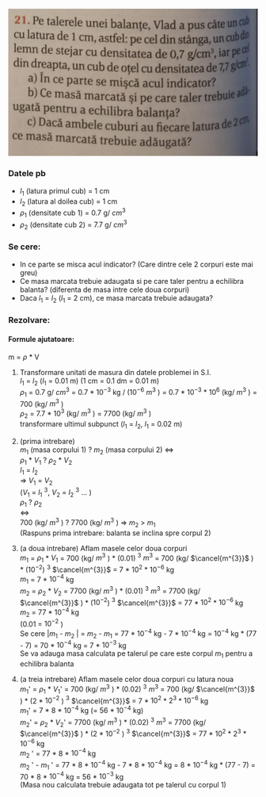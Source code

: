 ![ex21pag60](./ex21pag60.png)

### Datele pb

- $l_1$ (latura primul cub) = 1 cm
- $l_2$ (latura al doilea cub) = 1 cm
- $\rho_1$ (densitate cub 1) = 0.7 g/ ${cm}^{3}$   
- $\rho_2$ (densitate cub 2) = 7.7 g/ ${cm}^{3}$  

### Se cere:
- In ce parte se misca acul indicator? (Care dintre cele 2 corpuri este mai greu)
- Ce masa marcata trebuie adaugata si pe care taler pentru a echilibra balanta? (diferenta de masa intre cele doua corpuri)
- Daca $l_1$ = $l_2$ ($l_1$ = 2 cm), ce masa marcata trebuie adaugata?

### Rezolvare:

#### Formule ajutatoare:
m = $\rho$ * V 

1. Transformare unitati de masura din datele problemei in S.I.
<br>$l_1$ = $l_2$ ($l_1$ = 0.01 m) (1 cm = 0.1 dm = 0.01 m)
<br>$\rho_1$  = 0.7 g/ ${cm}^{3}$   = 0.7 * $10^{-3}$  kg / ($10^{-6}$  $m^{3}$ ) = 0.7 * $10^{-3}$  * $10^{6}$  (kg/ $m^{3}$ ) = 700 (kg/ $m^{3}$ )
<br>$\rho_2$  = 7.7 * $10^{3}$ (kg/ $m^{3}$ ) = 7700 (kg/ $m^{3}$ )
<br>transformare ultimul subpunct ($l_1$ = $l_2$, $l_1$ = 0.02 m)

2. (prima intrebare)
<br>$m_1$  (masa corpului 1) ? $m_2$  (masa corpului 2) <=>
<br>$\rho_1$ * $V_1$  ? $\rho_2$ * $V_2$ 
<br>$l_1$ = $l_2$ 
<br>=> $V_1$  = $V_2$ 
<br>($V_1$  = $l_1$ $^{3}$, $V_2$  = $l_2$ $^{3}$ ... )
<br>$\rho_1$ ? $\rho_2$ 
<br><=>
<br>700 (kg/ $m^{3}$ ) ? 7700 (kg/ $m^{3}$ )
=> $m_2$  > $m_1$ 
<br>(Raspuns prima intrebare: balanta se inclina spre corpul 2)

3. (a doua intrebare) Aflam masele celor doua corpuri
<br>$m_1$  = $\rho_1$  * $V_1$  = 700 (kg/ $m^{3}$ ) * (0.01) $^{3}$ $m^{3}$  = 700 (kg/  $\cancel{m^{3}}$ ) * ($10^{-2}$) $^{3}$ $\cancel{m^{3}}$ = 7 * $10^{2}$  * $10^{-6}$  kg
<br>$m_1$  = 7 * $10^{-4}$  kg
<br>$m_2$  = $\rho_2$  * $V_2$  = 7700 (kg/ $m^{3}$ ) * (0.01) $^{3}$ $m^{3}$  = 7700 (kg/  $\cancel{m^{3}}$ ) * ($10^{-2}$) $^{3}$  $\cancel{m^{3}}$  = 77 * $10^{2}$  * $10^{-6}$  kg
<br>$m_2$  = 77 * $10^{-4}$  kg
<br>(0.01 = $10^{-2}$  )
<br>Se cere |$m_1$  - $m_2$ | = $m_2$  - $m_1$  = 77 * $10^{-4}$  kg - 7 * $10^{-4}$  kg = $10^{-4}$  kg * (77 - 7) = 70 * $10^{-4}$  kg = 7 * $10^{-3}$  kg
<br>Se va adauga masa calculata pe talerul pe care este corpul $m_1$  pentru a echilibra balanta

4. (a treia intrebare) Aflam masele celor doua corpuri cu latura noua
<br>$m_1$' = $\rho_1$  * $V_1$' = 700 (kg/ $m^{3}$ ) * (0.02) $^{3}$ $m^{3}$  = 700 (kg/  $\cancel{m^{3}}$ ) * (2 * $10^{-2}$ ) $^{3}$  $\cancel{m^{3}}$  = 7 * $10^{2}$ * $2^{3}$ * $10^{-6}$ kg
<br>$m_1$' = 7 * 8 * $10^{-4}$  kg (= 56 * $10^{-4}$  kg)
<br>$m_2$' = $\rho_2$  * $V_2$' = 7700 (kg/ $m^{3}$ ) * (0.02) $^{3}$ $m^{3}$  = 7700 (kg/  $\cancel{m^{3}}$ ) * (2 * $10^{-2}$ ) $^{3}$  $\cancel{m^{3}}$  = 77 * $10^{2}$  * $2^{3}$  * $10^{-6}$  kg
<br>$m_2$ ' = 77 * 8 * $10^{-4}$  kg
<br>$m_2$ ' - $m_1$ ' = 77 * 8 * $10^{-4}$  kg - 7 * 8 * $10^{-4}$  kg = 8 * $10^{-4}$  kg * (77 - 7) = 70 * 8 * $10^{-4}$  kg = 56 * $10^{-3}$  kg
<br>(Masa nou calculata trebuie adaugata tot pe talerul cu corpul 1)

